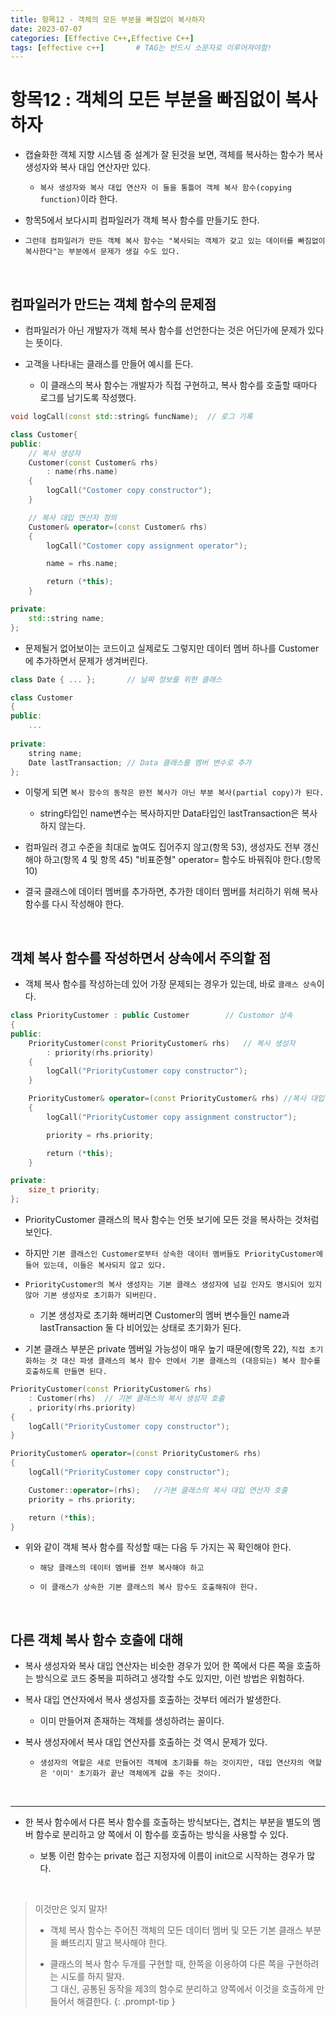 ```yaml
---
title: 항목12 - 객체의 모든 부분을 빠짐없이 복사하자
date: 2023-07-07
categories: [Effective C++,Effective C++]
tags: [effective c++]		# TAG는 반드시 소문자로 이루어져야함!
---
```


**항목12 : 객체의 모든 부분을 빠짐없이 복사하자**
==========

* 캡슐화한 객체 지향 시스템 중 설계가 잘 된것을 보면, 객체를 복사하는 함수가 복사 생성자와 복사 대입 연산자만 있다.

  * `복사 생성자와 복사 대입 연산자 이 둘을 통틀어 객체 복사 함수(copying function)`이라 한다.

* 항목5에서 보다시피 컴파일러가 객체 복사 함수를 만들기도 한다.
  
* `그런데 컴파일러가 만든 객체 복사 함수는 "복사되는 객체가 갖고 있는 데이터를 빠짐없이 복사한다"는 부분에서 문제가 생길 수도 있다.`


<br>


**컴파일러가 만드는 객체 함수의 문제점**
------------

* 컴파일러가 아닌 개발자가 객체 복사 함수를 선언한다는 것은 어딘가에 문제가 있다는 뜻이다.

* 고객을 나타내는 클래스를 만들어 예시를 든다.

  * 이 클래스의 복사 함수는 개발자가 직접 구현하고, 복사 함수를 호출할 때마다 로그를 남기도록 작성했다.

```c++
void logCall(const std::string& funcName);  // 로그 기록

class Customer{
public:
    // 복사 생성자
    ‌Customer(const Customer& rhs)
        ‌‌: name(rhs.name)
    ‌{
        ‌‌logCall("Costomer copy constructor");
    ‌}

    // 복사 대입 연산자 정의
    ‌Customer& operator=(const Customer& rhs)
    ‌{
        ‌‌logCall("Costomer copy assignment operator");

        ‌‌name = rhs.name;

        ‌‌return (*this);
    ‌}

private:
    std::string name;
};
```

* 문제될거 없어보이는 코드이고 실제로도 그렇지만 데이터 멤버 하나를 Customer에 추가하면서 문제가 생겨버린다.

```c++
class Date { ... };       // 날짜 정보를 위한 클래스

class Customer
{
public:
    ‌...
​​​​
private:
    ‌string name;
    ‌Date lastTransaction; // Data 클래스를 멤버 변수로 추가
};
```

* 이렇게 되면 `복사 함수의 동작은 완전 복사가 아닌 부분 복사(partial copy)가 된다.`

  * string타입인 name변수는 복사하지만 Data타입인 lastTransaction은 복사하지 않는다.

* 컴파일러 경고 수준을 최대로 높여도 집어주지 않고(항목 53), 생성자도 전부 갱신해야 하고(항목 4 및 항목 45) "비표준형" operator= 함수도 바꿔줘야 한다.(항목 10)

* 결국 클래스에 데이터 멤버를 추가하면, 추가한 데이터 멤버를 처리하기 위해 복사 함수를 다시 작성해야 한다.


<br>

**객체 복사 함수를 작성하면서 상속에서 주의할 점**
-------------

* 객체 복사 함수를 작성하는데 있어 가장 문제되는 경우가 있는데, 바로 `클래스 상속`이다.

```c++
class PriorityCustomer : public Customer        // Customor 상속
{
public:
    ‌PriorityCustomer(const PriorityCustomer& rhs)   // 복사 생성자
    ‌‌    : priority(rhs.priority)
    ‌{
        ‌‌logCall("PriorityCustomer copy constructor");
    ‌}

    ‌PriorityCustomer& operator=(const PriorityCustomer& rhs) //복사 대입 연산자
    ‌{
        ‌‌logCall("PriorityCustomer copy assignment constructor");

        ‌‌priority = rhs.priority;

        ‌‌return (*this);
    ‌}

private:
    ‌size_t priority;
};
```

* PriorityCustomer 클래스의 복사 함수는 언뜻 보기에 모든 것을 복사하는 것처럼 보인다.

* 하지만 `기본 클래스인 Customer로부터 상속한 데이터 멤버들도 ‌PriorityCustomer에 들어 있는데, 이들은 복사되지 않고 있다.`

* ‌`PriorityCustomer의 복사 생성자는 기본 클래스 생성자에 넘길 인자도 명시되어 있지 않아 기본 생성자로 초기화가 되버린다.`

  * 기본 생성자로 초기화 해버리면 Customer의 멤버 변수들인 name과 lastTransaction 둘 다 비어있는 상태로 초기화가 된다.

* 기본 클래스 부분은 private 멤버일 가능성이 매우 높기 때문에(항목 22), `직접 초기화하는 것 대신 파생 클래스의 복사 함수 안에서 기본 클래스의 (대응되는) 복사 함수를 호출하도록 만들면 된다.`

```c++
PriorityCustomer(const PriorityCustomer& rhs)
    ‌: Customer(rhs)  // 기본 클래스의 복사 생성자 호출
    , priority(rhs.priority) 
{
    ‌logCall("PriorityCustomer copy constructor");
}

PriorityCustomer& operator=(const PriorityCustomer& rhs)
{
    ‌logCall("PriorityCustomer copy constructor");

    ‌Customer::operator=(rhs);   //기본 클래스의 복사 대입 연산자 호출
    ‌priority = rhs.priority;

    ‌return (*this);
}
```

* 위와 같이 객체 복사 함수를 작성할 때는 다음 두 가지는 꼭 확인해야 한다.

  * `해당 클래스의 데이터 멤버를 전부 복사해야 하고`

  * `이 클래스가 상속한 기본 클래스의 복사 함수도 호출해줘야 한다.`

<br>

**다른 객체 복사 함수 호출에 대해**
-----------------------

* 복사 생성자와 복사 대입 연산자는 비슷한 경우가 있어 한 쪽에서 다른 쪽을 호출하는 방식으로 코드 중복을 피하려고 생각할 수도 있지만, 이런 방법은 위험하다.

* 복사 대입 연산자에서 복사 생성자를 호출하는 것부터 에러가 발생한다.

  * 이미 만들어져 존재하는 객체를 생성하려는 꼴이다.

* 복사 생성자에서 복사 대입 연산자를 호출하는 것 역시 문제가 있다.

  * `생성자의 역할은 새로 만들어진 객체에 초기화를 하는 것이지만, 대입 연산자의 역할은 '이미' 초기화가 끝난 객체에게 값을 주는 것이다.`

<br>

-----------

* 한 복사 함수에서 다른 복사 함수를 호출하는 방식보다는, 겹치는 부분을 별도의 멤버 함수로 분리하고 양 쪽에서 이 함수를 호출하는 방식을 사용할 수 있다.

  * 보통 이런 함수는 private 접근 지정자에 이름이 init으로 시작하는 경우가 많다.

<br>

> 이것만은 잊지 말자!
> * 객체 복사 함수는 주어진 객체의 모든 데이터 멤버 및 모든 기본 클래스 부분을 빠뜨리지 말고 복사해야 한다.
> 
> * 클래스의 복사 함수 두개를 구현할 때, 한쪽을 이용하여 다른 쪽을 구현하려는 시도를 하지 말자.<br>
>   그 대신, 공통된 동작을 제3의 함수로 분리하고 양쪽에서 이것을 호출하게 만들어서 해결한다.
{: .prompt-tip }
